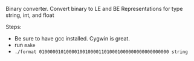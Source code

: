 Binary converter. Convert binary to LE and BE Representations for type string, int, and float

Steps:
*  Be sure to have gcc installed. Cygwin is great.
*  run `make`
*  `./format 010000010100001001000011010001000000000000000000 string`
